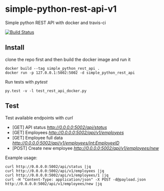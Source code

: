 # simple-python-rest-api-v1
Simple python REST API with docker and travis-ci 


[![Build Status](https://travis-ci.org/jkogut/simple-python-rest-api-v1.svg?branch=master)](https://travis-ci.org/jkogut/simple-python-rest-api-v1)

Install
-------

clone the repo first and then build the docker image and run it

```
docker build --tag simple_python_rest_api .
docker run -p 127.0.0.1:5002:5002 -d simple_python_rest_api
```

Run tests with *pytest*

`py.test -v -l test_rest_api_docker.py`


Test
----

Test available endpoints with *curl*

 * [GET] API status *http://0.0.0.0:5002/api/status*
 * [GET] Employees  *http://0.0.0.0:5002/api/v1/employees*
 * [GET] Employee full data   *http://0.0.0.0:5002/api/v1/employees/<int:EmployeeID>*
 * [POST] Create new employee *http://0.0.0.0:5002/api/v1/employees/new*
 
Example usage: 
```
curl http://0.0.0.0:5002/api/status |jq
curl http://0.0.0.0:5002/api/v1/employees |jq
curl http://0.0.0.0:5002/api/v1/employees/1 |jq
curl -H "Content-Type: application/json" -X POST -d@payload.json http://0.0.0.0:5002/api/v1/employees/new |jq
```
